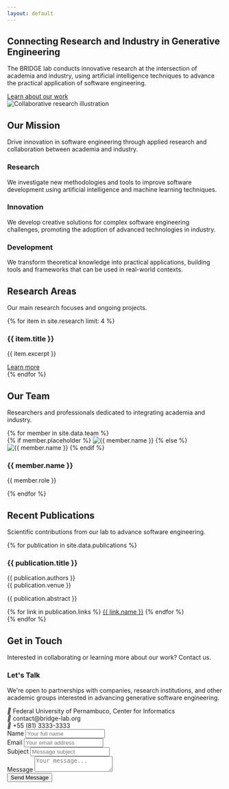 ```yaml
---
layout: default
---
```


<!-- Hero Section -->
<section class="hero">
  <div class="container">
    <div class="hero-content">
      <div class="hero-text">
        <h1>Connecting Research and Industry in Generative Engineering</h1>
        <p>The BRIDGE lab conducts innovative research at the intersection of academia and industry, using artificial intelligence techniques to advance the practical application of software engineering.</p>
        <a href="#about" class="btn">Learn about our work</a>
      </div>
      <div class="hero-image">
        <img src="/api/placeholder/500/300" alt="Collaborative research illustration" />
      </div>
    </div>
  </div>
</section>

<!-- About Section -->
<section id="about" class="about">
  <div class="container">
    <div class="section-heading">
      <h2>Our Mission</h2>
      <p>Drive innovation in software engineering through applied research and collaboration between academia and industry.</p>
    </div>
    <div class="about-cards">
      <div class="about-card">
        <h3>Research</h3>
        <p>We investigate new methodologies and tools to improve software development using artificial intelligence and machine learning techniques.</p>
      </div>
      <div class="about-card">
        <h3>Innovation</h3>
        <p>We develop creative solutions for complex software engineering challenges, promoting the adoption of advanced technologies in industry.</p>
      </div>
      <div class="about-card">
        <h3>Development</h3>
        <p>We transform theoretical knowledge into practical applications, building tools and frameworks that can be used in real-world contexts.</p>
      </div>
    </div>
  </div>
</section>

<!-- Research Section -->
<section id="research" class="research">
  <div class="container">
    <div class="section-heading">
      <h2>Research Areas</h2>
      <p>Our main research focuses and ongoing projects.</p>
    </div>
    <div class="research-grid">
      {% for item in site.research limit: 4 %}
        <div class="research-item">
          <div class="research-content">
            <h3>{{ item.title }}</h3>
            <p>{{ item.excerpt }}</p>
            <a href="{{ item.url | relative_url }}" class="read-more">Learn more</a>
          </div>
        </div>
      {% endfor %}
    </div>
  </div>
</section>

<!-- Team Section -->
<section id="team" class="team">
  <div class="container">
    <div class="section-heading">
      <h2>Our Team</h2>
      <p>Researchers and professionals dedicated to integrating academia and industry.</p>
    </div>
    <div class="team-grid">
      {% for member in site.data.team %}
        <div class="team-member">
          {% if member.placeholder %}
            <img src="/api/placeholder/200/200" alt="{{ member.name }}" />
          {% else %}
            <img src="{{ member.image | relative_url }}" alt="{{ member.name }}" />
          {% endif %}
          <h3>{{ member.name }}</h3>
          <p>{{ member.role }}</p>
        </div>
      {% endfor %}
    </div>
  </div>
</section>

<!-- Publications Section -->
<section id="publications" class="publications">
  <div class="container">
    <div class="section-heading">
      <h2>Recent Publications</h2>
      <p>Scientific contributions from our lab to advance software engineering.</p>
    </div>
    <div class="publication-list">
      {% for publication in site.data.publications %}
        <div class="publication-item">
          <h3>{{ publication.title }}</h3>
          <div class="authors">{{ publication.authors }}</div>
          <div class="venue">{{ publication.venue }}</div>
          <p>{{ publication.abstract }}</p>
          <div class="links">
            {% for link in publication.links %}
              <a href="{{ link.url }}">{{ link.name }}</a>
            {% endfor %}
          </div>
        </div>
      {% endfor %}
    </div>
  </div>
</section>

<!-- Contact Section -->
<section id="contact" class="contact">
  <div class="container">
    <div class="section-heading">
      <h2>Get in Touch</h2>
      <p>Interested in collaborating or learning more about our work? Contact us.</p>
    </div>
    <div class="contact-container">
      <div class="contact-info">
        <h3>Let's Talk</h3>
        <p>We're open to partnerships with companies, research institutions, and other academic groups interested in advancing generative software engineering.</p>
        <div class="contact-details">
          <div>
            <i>📍</i>
            <span>Federal University of Pernambuco, Center for Informatics</span>
          </div>
          <div>
            <i>📧</i>
            <span>contact@bridge-lab.org</span>
          </div>
          <div>
            <i>📱</i>
            <span>+55 (81) 3333-3333</span>
          </div>
        </div>
      </div>
      <div class="contact-form">
        <form>
          <div class="form-group">
            <label for="name">Name</label>
            <input type="text" id="name" placeholder="Your full name">
          </div>
          <div class="form-group">
            <label for="email">Email</label>
            <input type="email" id="email" placeholder="Your email address">
          </div>
          <div class="form-group">
            <label for="subject">Subject</label>
            <input type="text" id="subject" placeholder="Message subject">
          </div>
          <div class="form-group">
            <label for="message">Message</label>
            <textarea id="message" placeholder="Your message..."></textarea>
          </div>
          <div class="form-group">
            <button type="submit">Send Message</button>
          </div>
        </form>
      </div>
    </div>
  </div>
</section>